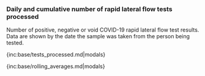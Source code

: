 ### Daily and cumulative number of rapid lateral flow tests processed 

Number of positive, negative or void COVID-19 rapid lateral flow test results. Data are shown by the date the sample was taken from the person being tested.

{inc:base/tests_processed.md|modals}

{inc:base/rolling_averages.md|modals}
